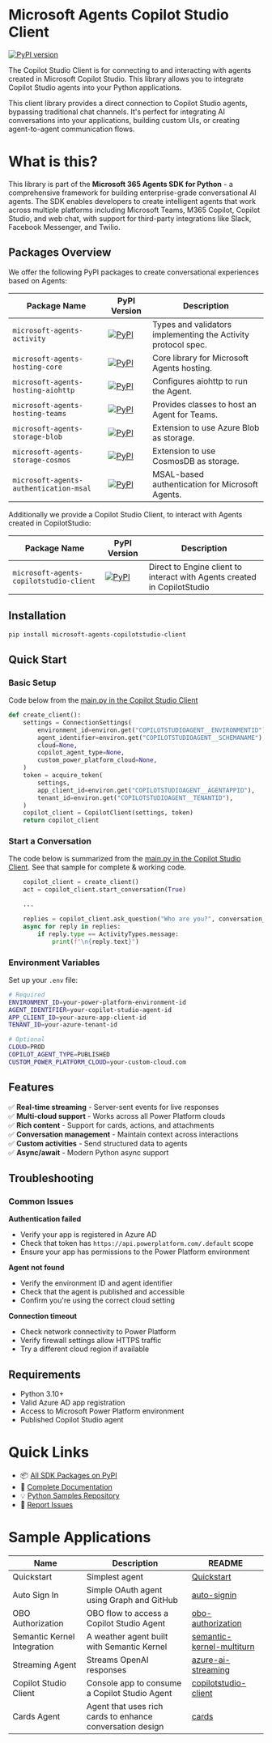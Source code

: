 # Microsoft Agents Copilot Studio Client

[![PyPI version](https://img.shields.io/pypi/v/microsoft-agents-copilotstudio-client)](https://pypi.org/project/microsoft-agents-copilotstudio-client/)

The Copilot Studio Client is for connecting to and interacting with agents created in Microsoft Copilot Studio. This library allows you to integrate Copilot Studio agents into your Python applications.

This client library provides a direct connection to Copilot Studio agents, bypassing traditional chat channels. It's perfect for integrating AI conversations into your applications, building custom UIs, or creating agent-to-agent communication flows.

# What is this?
This library is part of the **Microsoft 365 Agents SDK for Python** - a comprehensive framework for building enterprise-grade conversational AI agents. The SDK enables developers to create intelligent agents that work across multiple platforms including Microsoft Teams, M365 Copilot, Copilot Studio, and web chat, with support for third-party integrations like Slack, Facebook Messenger, and Twilio.

## Packages Overview

We offer the following PyPI packages to create conversational experiences based on Agents:

| Package Name | PyPI Version | Description |
|--------------|-------------|-------------|
| `microsoft-agents-activity` | [![PyPI](https://img.shields.io/pypi/v/microsoft-agents-activity)](https://pypi.org/project/microsoft-agents-activity/) | Types and validators implementing the Activity protocol spec. |
| `microsoft-agents-hosting-core` | [![PyPI](https://img.shields.io/pypi/v/microsoft-agents-hosting-core)](https://pypi.org/project/microsoft-agents-hosting-core/) | Core library for Microsoft Agents hosting. |
| `microsoft-agents-hosting-aiohttp` | [![PyPI](https://img.shields.io/pypi/v/microsoft-agents-hosting-aiohttp)](https://pypi.org/project/microsoft-agents-hosting-aiohttp/) | Configures aiohttp to run the Agent. |
| `microsoft-agents-hosting-teams` | [![PyPI](https://img.shields.io/pypi/v/microsoft-agents-hosting-teams)](https://pypi.org/project/microsoft-agents-hosting-teams/) | Provides classes to host an Agent for Teams. |
| `microsoft-agents-storage-blob` | [![PyPI](https://img.shields.io/pypi/v/microsoft-agents-storage-blob)](https://pypi.org/project/microsoft-agents-storage-blob/) | Extension to use Azure Blob as storage. |
| `microsoft-agents-storage-cosmos` | [![PyPI](https://img.shields.io/pypi/v/microsoft-agents-storage-cosmos)](https://pypi.org/project/microsoft-agents-storage-cosmos/) | Extension to use CosmosDB as storage. |
| `microsoft-agents-authentication-msal` | [![PyPI](https://img.shields.io/pypi/v/microsoft-agents-authentication-msal)](https://pypi.org/project/microsoft-agents-authentication-msal/) | MSAL-based authentication for Microsoft Agents. |

Additionally we provide a Copilot Studio Client, to interact with Agents created in CopilotStudio:

| Package Name | PyPI Version | Description |
|--------------|-------------|-------------|
| `microsoft-agents-copilotstudio-client` | [![PyPI](https://img.shields.io/pypi/v/microsoft-agents-copilotstudio-client)](https://pypi.org/project/microsoft-agents-copilotstudio-client/) | Direct to Engine client to interact with Agents created in CopilotStudio |


## Installation

```bash
pip install microsoft-agents-copilotstudio-client
```

## Quick Start

### Basic Setup

Code below from the [main.py in the Copilot Studio Client](https://github.com/microsoft/Agents/blob/main/samples/python/copilotstudio-client/src/main.py)
```python
def create_client():
    settings = ConnectionSettings(
        environment_id=environ.get("COPILOTSTUDIOAGENT__ENVIRONMENTID"),
        agent_identifier=environ.get("COPILOTSTUDIOAGENT__SCHEMANAME"),
        cloud=None,
        copilot_agent_type=None,
        custom_power_platform_cloud=None,
    )
    token = acquire_token(
        settings,
        app_client_id=environ.get("COPILOTSTUDIOAGENT__AGENTAPPID"),
        tenant_id=environ.get("COPILOTSTUDIOAGENT__TENANTID"),
    )
    copilot_client = CopilotClient(settings, token)
    return copilot_client
```

### Start a Conversation
The code below is summarized from the [main.py in the Copilot Studio Client](https://github.com/microsoft/Agents/blob/main/samples/python/copilotstudio-client/src/main.py). See that sample for complete & working code. 

```python
    copilot_client = create_client()
    act = copilot_client.start_conversation(True)

    ...

    replies = copilot_client.ask_question("Who are you?", conversation_id)
    async for reply in replies:
        if reply.type == ActivityTypes.message:
            print(f"\n{reply.text}")
```

### Environment Variables
Set up your `.env` file:

```bash
# Required
ENVIRONMENT_ID=your-power-platform-environment-id
AGENT_IDENTIFIER=your-copilot-studio-agent-id
APP_CLIENT_ID=your-azure-app-client-id
TENANT_ID=your-azure-tenant-id

# Optional
CLOUD=PROD
COPILOT_AGENT_TYPE=PUBLISHED
CUSTOM_POWER_PLATFORM_CLOUD=your-custom-cloud.com
```

## Features

✅ **Real-time streaming** - Server-sent events for live responses  
✅ **Multi-cloud support** - Works across all Power Platform clouds  
✅ **Rich content** - Support for cards, actions, and attachments  
✅ **Conversation management** - Maintain context across interactions  
✅ **Custom activities** - Send structured data to agents  
✅ **Async/await** - Modern Python async support

## Troubleshooting

### Common Issues

**Authentication failed**
- Verify your app is registered in Azure AD
- Check that token has `https://api.powerplatform.com/.default` scope
- Ensure your app has permissions to the Power Platform environment

**Agent not found**
- Verify the environment ID and agent identifier
- Check that the agent is published and accessible
- Confirm you're using the correct cloud setting

**Connection timeout**
- Check network connectivity to Power Platform
- Verify firewall settings allow HTTPS traffic
- Try a different cloud region if available

## Requirements

- Python 3.10+
- Valid Azure AD app registration
- Access to Microsoft Power Platform environment
- Published Copilot Studio agent

# Quick Links

- 📦 [All SDK Packages on PyPI](https://pypi.org/search/?q=microsoft-agents)
- 📖 [Complete Documentation](https://aka.ms/agents)
- 💡 [Python Samples Repository](https://github.com/microsoft/Agents/tree/main/samples/python)
- 🐛 [Report Issues](https://github.com/microsoft/Agents-for-python/issues)

# Sample Applications

|Name|Description|README|
|----|----|----|
|Quickstart|Simplest agent|[Quickstart](https://github.com/microsoft/Agents/blob/main/samples/python/quickstart/README.md)|
|Auto Sign In|Simple OAuth agent using Graph and GitHub|[auto-signin](https://github.com/microsoft/Agents/blob/main/samples/python/auto-signin/README.md)|
|OBO Authorization|OBO flow to access a Copilot Studio Agent|[obo-authorization](https://github.com/microsoft/Agents/blob/main/samples/python/obo-authorization/README.md)|
|Semantic Kernel Integration|A weather agent built with Semantic Kernel|[semantic-kernel-multiturn](https://github.com/microsoft/Agents/blob/main/samples/python/semantic-kernel-multiturn/README.md)|
|Streaming Agent|Streams OpenAI responses|[azure-ai-streaming](https://github.com/microsoft/Agents/blob/main/samples/python/azureai-streaming/README.md)|
|Copilot Studio Client|Console app to consume a Copilot Studio Agent|[copilotstudio-client](https://github.com/microsoft/Agents/blob/main/samples/python/copilotstudio-client/README.md)|
|Cards Agent|Agent that uses rich cards to enhance conversation design |[cards](https://github.com/microsoft/Agents/blob/main/samples/python/cards/README.md)|